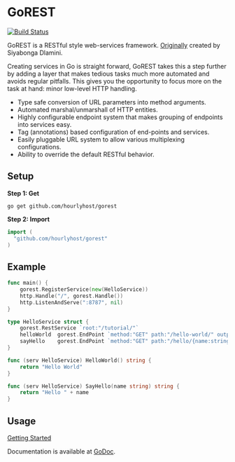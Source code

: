 GoREST
===========

[![Build Status](https://travis-ci.org/HourlyHost/gorest.png)](https://travis-ci.org/HourlyHost/gorest)

GoREST is a RESTful style web-services framework. [Originally](https://code.google.com/p/gorest/) created by Siyabonga Dlamini.

Creating services in Go is straight forward, GoREST takes this a step further by adding a layer that makes tedious tasks much more automated and avoids regular pitfalls. This gives you the opportunity to focus more on the task at hand: minor low-level HTTP handling. 

* Type safe conversion of URL parameters into method arguments.
* Automated marshal/unmarshall of HTTP entities.
* Highly configurable endpoint system that makes grouping of endpoints into services easy.
* Tag (annotations) based configuration of end-points and services.
* Easily pluggable URL system to allow various multiplexing configurations.
* Ability to override the default RESTful behavior.

## Setup

**Step 1: Get**

```
go get github.com/hourlyhost/gorest
```

**Step 2: Import**

```Go
import (
  "github.com/hourlyhost/gorest"
)
```

## Example

```Go
func main() {
    gorest.RegisterService(new(HelloService))
    http.Handle("/", gorest.Handle())    
    http.ListenAndServe(":8787", nil)
}

type HelloService struct {
    gorest.RestService `root:"/tutorial/"`
    helloWorld  gorest.EndPoint `method:"GET" path:"/hello-world/" output:"string"`
    sayHello    gorest.EndPoint `method:"GET" path:"/hello/{name:string}" output:"string"`
}

func (serv HelloService) HelloWorld() string {
    return "Hello World"
}

func (serv HelloService) SayHello(name string) string {
    return "Hello " + name
}
```

## Usage

[Getting Started](https://code.google.com/p/gorest/wiki/GettingStarted)

Documentation is available at [GoDoc](http://godoc.org/github.com/HourlyHost/gorest).
